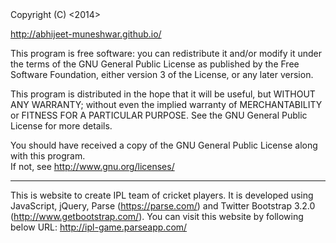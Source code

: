 <IPL Fantacy League Game>
Copyright (C) <2014>  
<Abhijeet Ashok Muneshwar>
<openingknots@gmail.com>

<http://abhijeet-muneshwar.github.io/>


This program is free software: you can redistribute it and/or modify
it under the terms of the GNU General Public License as published by
the Free Software Foundation, either version 3 of the License, or
 any later version.

This program is distributed in the hope that it will be useful,
but WITHOUT ANY WARRANTY; without even the implied warranty of
MERCHANTABILITY or FITNESS FOR A PARTICULAR PURPOSE.  See the
GNU General Public License for more details.

You should have received a copy of the GNU General Public License
along with this program.  
If not, see 
<http://www.gnu.org/licenses/>


---------------------------------------------------------------------------------------------------------------------------

This is website to create IPL team of cricket players. It is developed using JavaScript, jQuery, Parse (https://parse.com/) and Twitter Bootstrap 3.2.0 (http://www.getbootstrap.com/).
You can visit this website by following below URL:
http://ipl-game.parseapp.com/